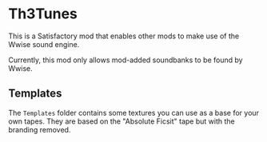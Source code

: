 # Th3Tunes

This is a Satisfactory mod that enables other mods to make use of the Wwise sound engine.

Currently, this mod only allows mod-added soundbanks to be found by Wwise.

## Templates

The `Templates` folder contains some textures you can use as a base for your own tapes. They are based on the "Absolute Ficsit" tape but with the branding removed.
